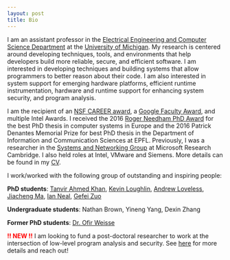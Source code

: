 ```yaml
---
layout: post
title: Bio
---
```


I am an assistant professor in the [Electrical Engineering and Computer Science Department](http://eecs.umich.edu/) at the [University of Michigan](http://umich.edu/). My research is centered around developing techniques, tools, and environments that help developers build more reliable, secure, and efficient software. I am interested in developing techniques and building systems that allow programmers to better reason about their code. I am also interested in system support for emerging hardware platforms, efficient runtime instrumentation, hardware and runtime support for enhancing system security, and program analysis.

I am the recipient of an [NSF CAREER award](https://www.nsf.gov/awardsearch/showAward?AWD_ID=1942218), a [Google Faculty Award](https://ai.googleblog.com/2020/02/announcing-2019-google-faculty-research.html), and multiple Intel Awards. I received the 2016 [Roger Needham PhD Award](http://www.eurosys.org/awards/needham-award) for the best PhD thesis in computer systems in Europe and the 2016 Patrick Denantes Memorial Prize for best PhD thesis in the Department of Information and Communication Sciences at EPFL. Previously, I was a researcher in the [Systems and Networking Group](https://www.microsoft.com/en-us/research/group/cambridge-systems-and-networking/) at Microsoft Research Cambridge. I also held roles at Intel, VMware and Siemens. More details can be found in my <a href="{{ site.baseurl }}public/cv.pdf">CV</a>.

I work/worked with the following group of outstanding and inspiring people:

**PhD students**: [Tanvir Ahmed Khan](http://web.eecs.umich.edu/~takh/), [Kevin Loughlin](https://www.kevinloughlin.org/), [Andrew Loveless](http://andrewloveless.com/), [Jiacheng Ma](https://jcma.me/), [Ian Neal](http://about.iangneal.io/), [Gefei Zuo](https://web.eecs.umich.edu/~gefeizuo/) 

**Undergraduate students**: Nathan Brown, Yineng Yang, Dexin Zhang

**Former PhD students**: [Dr. Ofir Weisse](http://www.ofirweisse.com/)

<span style="color:red"><b>!! NEW !!</b></span> I am looking to fund a post-doctoral researcher to work at the intersection of low-level program analysis and security. See [here](https://docs.google.com/document/d/1qSi6d2i4cJclu1rby6l4vPpW0hLKrGaLaTMZhfcqfgM/edit?usp=sharing) for more details and reach out!